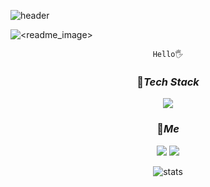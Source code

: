 ![header](https://capsule-render.vercel.app/api?type=cylinder&color=0:015D84,100:062F36&height=200&section=header&text=@Seopject&fontColor=E6F3D6&fontSize=70&fontAlign=70&fontAlignY=60&animation=twinkling)  

![<readme_image>](<https://user-images.githubusercontent.com/118176134/212239540-5c3362ed-72ec-478a-9fc2-a1b53b267e43.jpg>)

<df/>

<div align="center">

  ```
  Hello🖐
  ```
  <df/>
  
  ### 📂*Tech Stack*
 <img src="https://img.shields.io/badge/Python-4B8BBE?style=for-the-badge&logo=Python&logoColor=FFD43B">
 
  
  
  ### 📂*Me*  
  <a href="https://www.instagram.com/seopject/" target="_blank"><img src="https://img.shields.io/badge/Instagram-833AB4?style=flat-square&logo=Instagram&logoColor=white"/></a>
  <a href="mailto:swork0308@gmail.com"><img src="https://img.shields.io/badge/Gmail-D44638?style=flat-square&logo=Gmail&logoColor=white&link=mailto:swork0308@gmail.com"/></a>
 
  
![stats](https://github-readme-stats-git-masterrstaa-rickstaa.vercel.app/api?username=Seopject&&show_icons=true&theme=cobalt)
